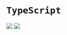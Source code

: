 #  `TypeScript`
![](https://tsh.io/wp-content/uploads/fly-images/14687/typescript-vs-javascript-comparison_-810x540.jpg)
![](https://res.cloudinary.com/de4rvmslk/image/upload/w_1600/f_auto,q_auto/Javascript_vs_typescript_key_differences.png)
